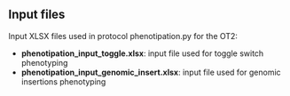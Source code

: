 Input files
---
Input XLSX files used in protocol phenotipation.py for the OT2: 
- **phenotipation_input_toggle.xlsx**: input file used for toggle switch phenotyping
- **phenotipation_input_genomic_insert.xlsx**: input file used for genomic insertions phenotyping 
